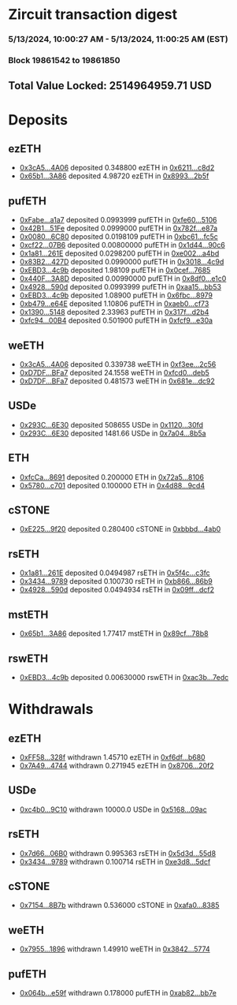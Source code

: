 # Zircuit transaction digest
### 5/13/2024, 10:00:27 AM - 5/13/2024, 11:00:25 AM (EST)
### Block 19861542 to 19861850

## Total Value Locked: 2514964959.71 USD

# Deposits
## ezETH
- [0x3cA5...4A06](https://etherscan.io/address/0x3cA5EffD402309B257b201b4Cc1CD16C84f74A06) deposited 0.348800 ezETH in [0x6211...c8d2](https://etherscan.io/tx/0x3cA5EffD402309B257b201b4Cc1CD16C84f74A06)
- [0x65b1...3A86](https://etherscan.io/address/0x65b164ddc09E9A8af388897E928b7434fa693A86) deposited 4.98720 ezETH in [0x8993...2b5f](https://etherscan.io/tx/0x65b164ddc09E9A8af388897E928b7434fa693A86)
## pufETH
- [0xFabe...a1a7](https://etherscan.io/address/0xFabe4E492D782A9f70247bE4F8eBF0B2Ac67a1a7) deposited 0.0993999 pufETH in [0xfe60...5106](https://etherscan.io/tx/0xFabe4E492D782A9f70247bE4F8eBF0B2Ac67a1a7)
- [0x42B1...51Fe](https://etherscan.io/address/0x42B1EbCC1c5026126Df2c3f23Fb0F6E9049751Fe) deposited 0.0999000 pufETH in [0x782f...e87a](https://etherscan.io/tx/0x42B1EbCC1c5026126Df2c3f23Fb0F6E9049751Fe)
- [0x0080...6C80](https://etherscan.io/address/0x00802c33Dff1069b303f2FB5F245309A6Ac06C80) deposited 0.0198109 pufETH in [0xbc61...fc5c](https://etherscan.io/tx/0x00802c33Dff1069b303f2FB5F245309A6Ac06C80)
- [0xcf22...07B6](https://etherscan.io/address/0xcf22BA4650c1DfF534B4563F4a248531d34507B6) deposited 0.00800000 pufETH in [0x1d44...90c6](https://etherscan.io/tx/0xcf22BA4650c1DfF534B4563F4a248531d34507B6)
- [0x1a81...261E](https://etherscan.io/address/0x1a81B33C81957CAd62b7167d1d43ABcC79b1261E) deposited 0.0298200 pufETH in [0xe002...a4bd](https://etherscan.io/tx/0x1a81B33C81957CAd62b7167d1d43ABcC79b1261E)
- [0x83B2...427D](https://etherscan.io/address/0x83B2357757363a834Fa44C205B99F40cca21427D) deposited 0.0990000 pufETH in [0x3018...4c9d](https://etherscan.io/tx/0x83B2357757363a834Fa44C205B99F40cca21427D)
- [0xEBD3...4c9b](https://etherscan.io/address/0xEBD38F639075c88fF3317386e2dF8b8D8fB54c9b) deposited 1.98109 pufETH in [0x0cef...7685](https://etherscan.io/tx/0xEBD38F639075c88fF3317386e2dF8b8D8fB54c9b)
- [0x440F...3A8D](https://etherscan.io/address/0x440F5a945F94f29Bb35db3eEaa8E3118EF6c3A8D) deposited 0.00990000 pufETH in [0x8df0...e1c0](https://etherscan.io/tx/0x440F5a945F94f29Bb35db3eEaa8E3118EF6c3A8D)
- [0x4928...590d](https://etherscan.io/address/0x49283f65559116a7Db3034A07Da8d33b228D590d) deposited 0.0993999 pufETH in [0xaa15...bb53](https://etherscan.io/tx/0x49283f65559116a7Db3034A07Da8d33b228D590d)
- [0xEBD3...4c9b](https://etherscan.io/address/0xEBD38F639075c88fF3317386e2dF8b8D8fB54c9b) deposited 1.08900 pufETH in [0x6fbc...8979](https://etherscan.io/tx/0xEBD38F639075c88fF3317386e2dF8b8D8fB54c9b)
- [0xb479...e64E](https://etherscan.io/address/0xb4794C0092C1120F4EAd8F6bAd8C3cf5C587e64E) deposited 1.10806 pufETH in [0xaeb0...cf73](https://etherscan.io/tx/0xb4794C0092C1120F4EAd8F6bAd8C3cf5C587e64E)
- [0x1390...5148](https://etherscan.io/address/0x1390136B4d5A431D1c6499644cF18037df2f5148) deposited 2.33963 pufETH in [0x317f...d2b4](https://etherscan.io/tx/0x1390136B4d5A431D1c6499644cF18037df2f5148)
- [0xfc94...00B4](https://etherscan.io/address/0xfc949F8b17b1920d949Fee3fD7aAA4F269BF00B4) deposited 0.501900 pufETH in [0xfcf9...e30a](https://etherscan.io/tx/0xfc949F8b17b1920d949Fee3fD7aAA4F269BF00B4)
## weETH
- [0x3cA5...4A06](https://etherscan.io/address/0x3cA5EffD402309B257b201b4Cc1CD16C84f74A06) deposited 0.339738 weETH in [0xf3ee...2c56](https://etherscan.io/tx/0x3cA5EffD402309B257b201b4Cc1CD16C84f74A06)
- [0xD7DF...BFa7](https://etherscan.io/address/0xD7DF7E085214743530afF339aFC420c7c720BFa7) deposited 24.1558 weETH in [0xfcd0...deb5](https://etherscan.io/tx/0xD7DF7E085214743530afF339aFC420c7c720BFa7)
- [0xD7DF...BFa7](https://etherscan.io/address/0xD7DF7E085214743530afF339aFC420c7c720BFa7) deposited 0.481573 weETH in [0x681e...dc92](https://etherscan.io/tx/0xD7DF7E085214743530afF339aFC420c7c720BFa7)
## USDe
- [0x293C...6E30](https://etherscan.io/address/0x293C6937D8D82e05B01335F7B33FBA0c8e256E30) deposited 508655 USDe in [0x1120...30fd](https://etherscan.io/tx/0x293C6937D8D82e05B01335F7B33FBA0c8e256E30)
- [0x293C...6E30](https://etherscan.io/address/0x293C6937D8D82e05B01335F7B33FBA0c8e256E30) deposited 1481.66 USDe in [0x7a04...8b5a](https://etherscan.io/tx/0x293C6937D8D82e05B01335F7B33FBA0c8e256E30)
## ETH
- [0xfcCa...8691](https://etherscan.io/address/0xfcCaBC46350ED28E1259f2041301B729F9068691) deposited 0.200000 ETH in [0x72a5...8106](https://etherscan.io/tx/0xfcCaBC46350ED28E1259f2041301B729F9068691)
- [0x5780...c701](https://etherscan.io/address/0x57804f7d30F71346242b8E134f0b67B3975Ac701) deposited 0.100000 ETH in [0x4d88...9cd4](https://etherscan.io/tx/0x57804f7d30F71346242b8E134f0b67B3975Ac701)
## cSTONE
- [0xE225...9f20](https://etherscan.io/address/0xE225c1296fd172f7daB917421f87e8cFa18a9f20) deposited 0.280400 cSTONE in [0xbbbd...4ab0](https://etherscan.io/tx/0xE225c1296fd172f7daB917421f87e8cFa18a9f20)
## rsETH
- [0x1a81...261E](https://etherscan.io/address/0x1a81B33C81957CAd62b7167d1d43ABcC79b1261E) deposited 0.0494987 rsETH in [0x5f4c...c3fc](https://etherscan.io/tx/0x1a81B33C81957CAd62b7167d1d43ABcC79b1261E)
- [0x3434...9789](https://etherscan.io/address/0x34349c5569e7B846c3558961552D2202760A9789) deposited 0.100730 rsETH in [0xb866...86b9](https://etherscan.io/tx/0x34349c5569e7B846c3558961552D2202760A9789)
- [0x4928...590d](https://etherscan.io/address/0x49283f65559116a7Db3034A07Da8d33b228D590d) deposited 0.0494934 rsETH in [0x09ff...dcf2](https://etherscan.io/tx/0x49283f65559116a7Db3034A07Da8d33b228D590d)
## mstETH
- [0x65b1...3A86](https://etherscan.io/address/0x65b164ddc09E9A8af388897E928b7434fa693A86) deposited 1.77417 mstETH in [0x89cf...78b8](https://etherscan.io/tx/0x65b164ddc09E9A8af388897E928b7434fa693A86)
## rswETH
- [0xEBD3...4c9b](https://etherscan.io/address/0xEBD38F639075c88fF3317386e2dF8b8D8fB54c9b) deposited 0.00630000 rswETH in [0xac3b...7edc](https://etherscan.io/tx/0xEBD38F639075c88fF3317386e2dF8b8D8fB54c9b)
# Withdrawals
## ezETH
- [0xFF58...328f](https://etherscan.io/address/0xFF58631A2dF14014714Bdd9bC7D82d74b03e328f) withdrawn 1.45710 ezETH in [0xf6df...b680](https://etherscan.io/tx/0xFF58631A2dF14014714Bdd9bC7D82d74b03e328f)
- [0x7A49...4744](https://etherscan.io/address/0x7A493Be5c2ce014cD049Bf178a1ac0Db1B434744) withdrawn 0.271945 ezETH in [0x8706...20f2](https://etherscan.io/tx/0x7A493Be5c2ce014cD049Bf178a1ac0Db1B434744)
## USDe
- [0xc4b0...9C10](https://etherscan.io/address/0xc4b0ae284e085DA227B81A62151BDeC2BCd19C10) withdrawn 10000.0 USDe in [0x5168...09ac](https://etherscan.io/tx/0xc4b0ae284e085DA227B81A62151BDeC2BCd19C10)
## rsETH
- [0x7d66...06B0](https://etherscan.io/address/0x7d66d6F6428188666E187D38bE254CB5DA9706B0) withdrawn 0.995363 rsETH in [0x5d3d...55d8](https://etherscan.io/tx/0x7d66d6F6428188666E187D38bE254CB5DA9706B0)
- [0x3434...9789](https://etherscan.io/address/0x34349c5569e7B846c3558961552D2202760A9789) withdrawn 0.100714 rsETH in [0xe3d8...5dcf](https://etherscan.io/tx/0x34349c5569e7B846c3558961552D2202760A9789)
## cSTONE
- [0x7154...8B7b](https://etherscan.io/address/0x7154271cce4B58EcB6f6233B8f0bB77ff8fd8B7b) withdrawn 0.536000 cSTONE in [0xafa0...8385](https://etherscan.io/tx/0x7154271cce4B58EcB6f6233B8f0bB77ff8fd8B7b)
## weETH
- [0x7955...1896](https://etherscan.io/address/0x79553953f9D75E0234D66D5568fFfb1fB8F41896) withdrawn 1.49910 weETH in [0x3842...5774](https://etherscan.io/tx/0x79553953f9D75E0234D66D5568fFfb1fB8F41896)
## pufETH
- [0x064b...e59f](https://etherscan.io/address/0x064b83cC9A4c895C58a928620703599AD5ace59f) withdrawn 0.178000 pufETH in [0xab82...bb7e](https://etherscan.io/tx/0x064b83cC9A4c895C58a928620703599AD5ace59f)
